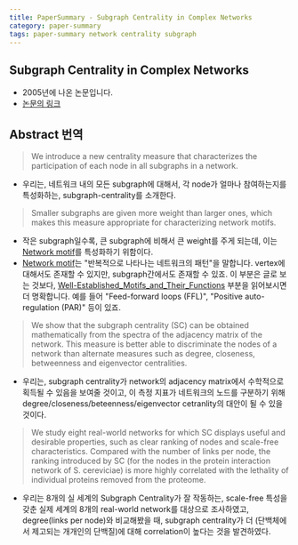```yaml
---
title: PaperSummary - Subgraph Centrality in Complex Networks
category: paper-summary
tags: paper-summary network centrality subgraph
---
```


## Subgraph Centrality in Complex Networks

- 2005년에 나온 논문입니다.
- [논문의 링크](https://arxiv.org/abs/cond-mat/0504730)

## Abstract 번역 

> We introduce a new centrality measure that characterizes the participation of each node in all subgraphs in a network. 

- 우리는, 네트워크 내의 모든 subgraph에 대해서, 각 node가 얼마나 참여하는지를 특성화하는, subgraph-centrality를 소개한다.

> Smaller subgraphs are given more weight than larger ones, which makes this measure appropriate for characterizing network motifs. 

- 작은 subgraph일수록, 큰 subgraph에 비해서 큰 weight를 주게 되는데, 이는 [Network motif](https://en.wikipedia.org/wiki/Network_motif)를 특성화하기 위함이다. 
- [Network motif](https://en.wikipedia.org/wiki/Network_motif)는 "반복적으로 나타나는 네트워크의 패턴"을 말합니다. vertex에 대해서도 존재할 수 있지만, subgraph간에서도 존재할 수 있죠. 이 부분은 글로 보는 것보다, [Well-Established_Motifs_and_Their_Functions](https://en.wikipedia.org/wiki/Network_motif#Well-Established_Motifs_and_Their_Functions) 부분을 읽어보시면 더 명확합니다. 예를 들어 "Feed-forward loops (FFL)", "Positive auto-regulation (PAR)" 등이 있죠.

> We show that the subgraph centrality (SC) can be obtained mathematically from the spectra of the adjacency matrix of the network. This measure is better able to discriminate the nodes of a network than alternate measures such as degree, closeness, betweenness and eigenvector centralities. 

- 우리는, subgraph centrality가 network의 adjacency matrix에서 수학적으로 획득될 수 있음을 보여줄 것이고, 이 측정 지표가 네트워크의 노드를 구분하기 위해 degree/closeness/beteenness/eigenvector cetranlity의 대안이 될 수 있을 것이다.

> We study eight real-world networks for which SC displays useful and desirable properties, such as clear ranking of nodes and scale-free characteristics. Compared with the number of links per node, the ranking introduced by SC (for the nodes in the protein interaction network of S. cereviciae) is more highly correlated with the lethality of individual proteins removed from the proteome.

- 우리는 8개의 실 세계의 Subgraph Centrality가 잘 작동하는, scale-free 특성을 갖춘 실제 세계의 8개의 real-world network를 대상으로 조사하였고, degree(links per node)와 비교해봤을 때, subgraph centrality가 더 (단백체에서 제고되는 개개인의 단백질)에 대해 correlation이 높다는 것을 발견하였다.
